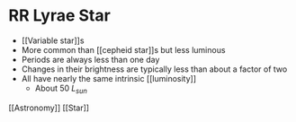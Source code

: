 # RR Lyrae Star

- [[Variable star]]s
- More common than [[cepheid star]]s but less luminous
- Periods are always less than one day
- Changes in their brightness are typically less than about a factor of two
- All have nearly the same intrinsic [[luminosity]]
  - About $50 \; L_{sun}$

[[Astronomy]] [[Star]]

